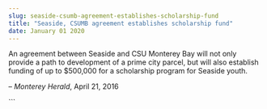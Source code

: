 ```yaml
---
slug: seaside-csumb-agreement-establishes-scholarship-fund
title: "Seaside, CSUMB agreement establishes scholarship fund"
date: January 01 2020
---
```


 
<p>
  An agreement between Seaside and CSU Monterey Bay will not only provide a path
  to development of a prime city parcel, but will also establish funding of up
  to $500,000 for a scholarship program for Seaside youth.
</p>
<p>– <em>Monterey Herald</em>, April 21, 2016</p>
```
